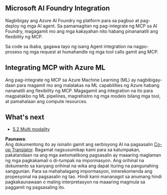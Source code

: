 <!--
CO_OP_TRANSLATOR_METADATA:
{
  "original_hash": "33daea2e41ef7635cf13c41d6a3ea773",
  "translation_date": "2025-06-13T00:42:46+00:00",
  "source_file": "05-AdvancedTopics/mcp-integration/README.md",
  "language_code": "tl"
}
-->
## Microsoft AI Foundry Integration

Nagbibigay ang Azure AI Foundry ng platform para sa pagbuo at pag-deploy ng mga AI agent. Sa pamamagitan ng pag-integrate ng MCP sa AI Foundry, magagamit mo ang mga kakayahan nito habang pinananatili ang flexibility ng MCP.

Sa code sa ibaba, gagawa tayo ng isang Agent integration na nagpo-proseso ng mga request at humahandle ng mga tool calls gamit ang MCP.

## Integrating MCP with Azure ML

Ang pag-integrate ng MCP sa Azure Machine Learning (ML) ay nagbibigay-daan para magamit mo ang malalakas na ML capabilities ng Azure habang nananatili ang flexibility ng MCP. Magagamit ang integration na ito para magpatakbo ng ML pipelines, magrehistro ng mga modelo bilang mga tool, at pamahalaan ang compute resources.

## What's next

- [5.2 Multi modality](../mcp-multi-modality/README.md)

**Paunawa**:  
Ang dokumentong ito ay isinalin gamit ang serbisyong AI na pagsasalin [Co-op Translator](https://github.com/Azure/co-op-translator). Bagamat nagsusumikap kami para sa katumpakan, pakatandaan na ang mga awtomatikong pagsasalin ay maaaring maglaman ng mga pagkakamali o di-tumpak na impormasyon. Ang orihinal na dokumento sa kanyang orihinal na wika ang dapat ituring na pangunahing sanggunian. Para sa mahahalagang impormasyon, inirerekomenda ang propesyonal na pagsasalin ng tao. Hindi kami mananagot sa anumang hindi pagkakaunawaan o maling interpretasyon na maaaring magmula sa paggamit ng pagsasaling ito.
